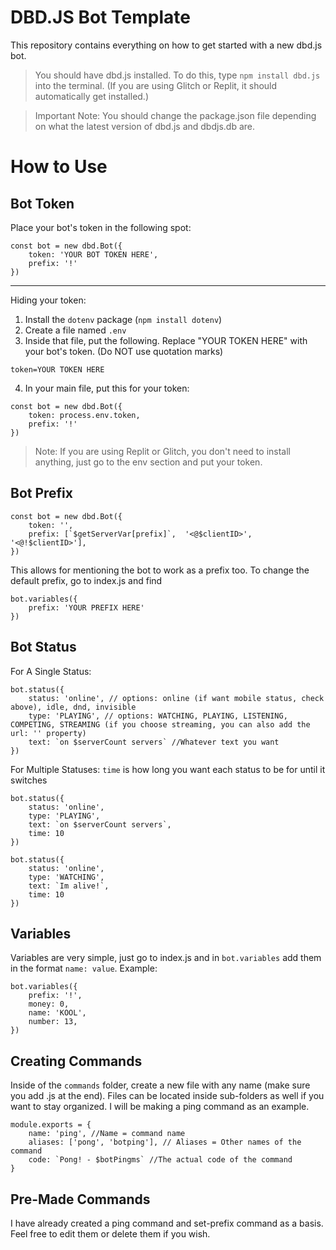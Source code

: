 # DBD.JS Bot Template

This repository contains everything on how to get started with a new dbd.js bot.
> You should have dbd.js installed. To do this, type `npm install dbd.js` into the terminal. (If you are using Glitch or Replit, it should automatically get installed.)

> Important Note: You should change the package.json file depending on what the latest version of dbd.js and dbdjs.db are.

# How to Use

## Bot Token
Place your bot's token in the following spot:
```
const bot = new dbd.Bot({
	token: 'YOUR BOT TOKEN HERE',
	prefix: '!'
})
```
_____
Hiding your token:
1. Install the `dotenv` package (`npm install dotenv`)
2. Create a file named `.env`
3. Inside that file, put the following. Replace "YOUR TOKEN HERE" with your bot's token. (Do NOT use quotation marks)
```
token=YOUR TOKEN HERE
```
4. In your main file, put this for your token:
```
const bot = new dbd.Bot({
	token: process.env.token,
	prefix: '!'
})
```
> Note: If you are using Replit or Glitch, you don't need to install anything, just go to the env section and put your token.

## Bot Prefix

```
const bot = new dbd.Bot({
	token: '',
	prefix: [`$getServerVar[prefix]`,  '<@$clientID>',  '<@!$clientID>'],
})
```
This allows for mentioning the bot to work as a prefix too. To change the default prefix, go to index.js and find
```
bot.variables({
	prefix: 'YOUR PREFIX HERE'
})
```

## Bot Status
For A Single Status:
```
bot.status({
	status: 'online', // options: online (if want mobile status, check above), idle, dnd, invisible
	type: 'PLAYING', // options: WATCHING, PLAYING, LISTENING, COMPETING, STREAMING (if you choose streaming, you can also add the url: '' property)
	text: `on $serverCount servers` //Whatever text you want
})
```
For Multiple Statuses:
`time` is how long you want each status to be for until it switches
```
bot.status({
	status: 'online',
	type: 'PLAYING',
	text: `on $serverCount servers`,
	time: 10
})

bot.status({
	status: 'online',
	type: 'WATCHING',
	text: `Im alive!`,
	time: 10
})
```
## Variables
Variables are very simple, just go to index.js and in `bot.variables` add them in the format `name: value`. Example:
```
bot.variables({
	prefix: '!',
	money: 0,
	name: 'KOOL',
	number: 13,
})
```


## Creating Commands

Inside of the `commands` folder, create a new file with any name (make sure you add .js at the end). Files can be located inside sub-folders as well if you want to stay organized. I will be making a ping command as an example.
```
module.exports = {
	name: 'ping', //Name = command name
	aliases: ['pong', 'botping'], // Aliases = Other names of the command
	code: `Pong! - $botPingms` //The actual code of the command
}
```


## Pre-Made Commands

I have already created a ping command and set-prefix command as a basis. Feel free to edit them or delete them if you wish.
